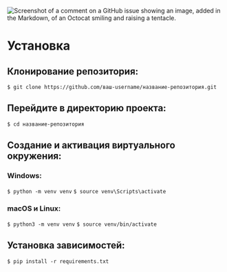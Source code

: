 ![Screenshot of a comment on a GitHub issue showing an image, added in the Markdown, of an Octocat smiling and raising a tentacle.](https://mykotty.eu/data/include/cms/FAQ/tytulowa_FAQ.jpeg)

# Установка

## Клонирование репозитория:
```$ git clone https://github.com/ваш-username/название-репозитория.git```

## Перейдите в директорию проекта:
```$ cd название-репозитория```

## Создание и активация виртуального окружения:

### Windows:
```$ python -m venv venv```
```$ source venv\Scripts\activate```
### macOS и Linux:
```$ python3 -m venv venv```
```$ source venv/bin/activate```

## Установка зависимостей:
```$ pip install -r requirements.txt```